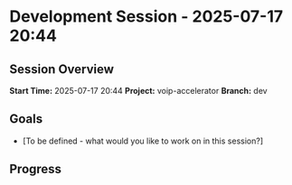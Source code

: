 # Development Session - 2025-07-17 20:44

## Session Overview
**Start Time:** 2025-07-17 20:44
**Project:** voip-accelerator
**Branch:** dev

## Goals
- [To be defined - what would you like to work on in this session?]

## Progress